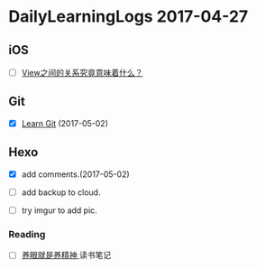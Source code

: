 
# DailyLearningLogs  2017-04-27


## iOS

- [ ] [View之间的关系究竟意味着什么？](https://boxueio.com/series/ios-101/ebook/110)

## Git

- [x] [Learn Git](https://www.codecademy.com/learn/learn-git) (2017-05-02)

## Hexo

- [x]  add comments.(2017-05-02)
- [ ]  add backup to cloud.
- [ ]  try imgur to add pic.


### Reading

- [ ] [养眼就是养精神 ](https://book.douban.com/subject/26596435/) 读书笔记


